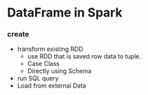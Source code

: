 # DataFrame in Spark

### create
* transform existing RDD
  + use RDD that is saved row data to tuple.
  + Case Class
  + Directly using Schema
* run SQL query
* Load from external Data
